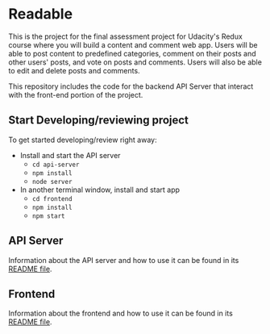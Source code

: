 # Readable

This is the project for the final assessment project for Udacity's Redux course where you will build a content and comment web app. Users will be able to post content to predefined categories, comment on their posts and other users' posts, and vote on posts and comments. Users will also be able to edit and delete posts and comments.

This repository includes the code for the backend API Server that interact with the front-end portion of the project.

## Start Developing/reviewing project

To get started developing/review right away:

* Install and start the API server
    - `cd api-server`
    - `npm install`
    - `node server`
* In another terminal window, install and start app
    - `cd frontend`
    - `npm install`
    - `npm start`

## API Server

Information about the API server and how to use it can be found in its [README file](api-server/README.md).

## Frontend

Information about the frontend and how to use it can be found in its [README file](frontend/README.md).
